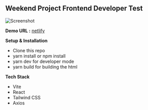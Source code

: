 ## Weekend Project Frontend Developer Test

![Screenshot](https://i.ibb.co/mFDvWX8/Screen-Shot-2022-05-27-at-13-53-57.png)

**Demo URL :** [netlify](https://weekend-frontend-test.netlify.app/)

**Setup & Installation**

- Clone this repo
- yarn install or npm install
- yarn dev for developer mode
- yarn build for building the html

 **Tech Stack**

- Vite
- React
- Tailwind CSS
- Axios
